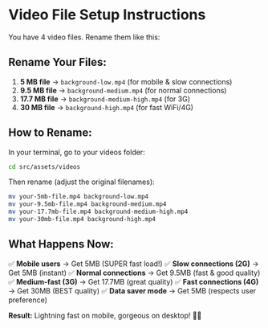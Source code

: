 # Video File Setup Instructions

You have 4 video files. Rename them like this:

## Rename Your Files:

1. **5 MB file** → `background-low.mp4` (for mobile & slow connections)
2. **9.5 MB file** → `background-medium.mp4` (for normal connections)
3. **17.7 MB file** → `background-medium-high.mp4` (for 3G)
4. **30 MB file** → `background-high.mp4` (for fast WiFi/4G)

## How to Rename:

In your terminal, go to your videos folder:
```bash
cd src/assets/videos
```

Then rename (adjust the original filenames):
```bash
mv your-5mb-file.mp4 background-low.mp4
mv your-9.5mb-file.mp4 background-medium.mp4
mv your-17.7mb-file.mp4 background-medium-high.mp4
mv your-30mb-file.mp4 background-high.mp4
```

## What Happens Now:

✅ **Mobile users** → Get 5MB (SUPER fast load!)
✅ **Slow connections (2G)** → Get 5MB (instant)
✅ **Normal connections** → Get 9.5MB (fast & good quality)
✅ **Medium-fast (3G)** → Get 17.7MB (great quality)
✅ **Fast connections (4G)** → Get 30MB (BEST quality)
✅ **Data saver mode** → Get 5MB (respects user preference)

**Result:** Lightning fast on mobile, gorgeous on desktop! 🚀✨
